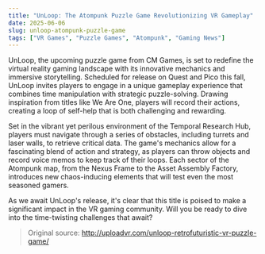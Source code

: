 ```yaml
---
title: "UnLoop: The Atompunk Puzzle Game Revolutionizing VR Gameplay"
date: 2025-06-06
slug: unloop-atompunk-puzzle-game
tags: ["VR Games", "Puzzle Games", "Atompunk", "Gaming News"]
---
```


UnLoop, the upcoming puzzle game from CM Games, is set to redefine the virtual reality gaming landscape with its innovative mechanics and immersive storytelling. Scheduled for release on Quest and Pico this fall, UnLoop invites players to engage in a unique gameplay experience that combines time manipulation with strategic puzzle-solving. Drawing inspiration from titles like We Are One, players will record their actions, creating a loop of self-help that is both challenging and rewarding.

Set in the vibrant yet perilous environment of the Temporal Research Hub, players must navigate through a series of obstacles, including turrets and laser walls, to retrieve critical data. The game's mechanics allow for a fascinating blend of action and strategy, as players can throw objects and record voice memos to keep track of their loops. Each sector of the Atompunk map, from the Nexus Frame to the Asset Assembly Factory, introduces new chaos-inducing elements that will test even the most seasoned gamers.

As we await UnLoop's release, it's clear that this title is poised to make a significant impact in the VR gaming community. Will you be ready to dive into the time-twisting challenges that await? 

> Original source: http://uploadvr.com/unloop-retrofuturistic-vr-puzzle-game/